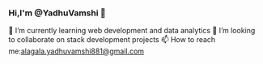 ### Hi,I'm @YadhuVamshi 👋

<!--
**YadhuVamshi/YadhuVamshi** is a ✨ _special_ ✨ repository because its `README.md` (this file) appears on your GitHub profile.

Here are some ideas to get you started:-->


🌱 I’m currently learning web development and data analytics
👯 I’m looking to collaborate on stack development projects
📫 How to reach me:alagala.yadhuvamshi881@gmail.com
